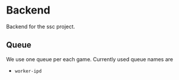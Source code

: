 # Backend

Backend for the ssc project.

## Queue

We use one queue per each game. Currently used queue names are

- `worker-ipd`
